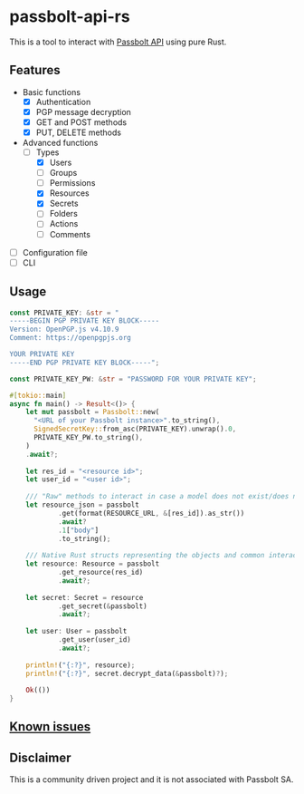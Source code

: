 # passbolt-api-rs

This is a tool to interact with [Passbolt API](https://help.passbolt.com/api) using pure Rust.

## Features
* Basic functions
  * [X] Authentication
  * [X] PGP message decryption
  * [X] GET and POST methods
  * [X] PUT, DELETE methods
* Advanced functions
  * [ ] Types
    * [X] Users
    * [ ] Groups
    * [ ] Permissions
    * [X] Resources
    * [X] Secrets
    * [ ] Folders
    * [ ] Actions
    * [ ] Comments
* [ ] Configuration file
* [ ] CLI

## Usage
```rust
const PRIVATE_KEY: &str = "
-----BEGIN PGP PRIVATE KEY BLOCK-----
Version: OpenPGP.js v4.10.9
Comment: https://openpgpjs.org

YOUR PRIVATE KEY
-----END PGP PRIVATE KEY BLOCK-----";

const PRIVATE_KEY_PW: &str = "PASSWORD FOR YOUR PRIVATE KEY";

#[tokio::main]
async fn main() -> Result<()> {
    let mut passbolt = Passbolt::new(
      "<URL of your Passbolt instance>".to_string(),
      SignedSecretKey::from_asc(PRIVATE_KEY).unwrap().0,
      PRIVATE_KEY_PW.to_string(),
    )
    .await?;
  
    let res_id = "<resource id>";
    let user_id = "<user id>";
  
    /// "Raw" methods to interact in case a model does not exist/does not support wanted functionality
    let resource_json = passbolt
            .get(format(RESOURCE_URL, &[res_id]).as_str())
            .await?
            .1["body"]
            .to_string();
  
    /// Native Rust structs representing the objects and common interaction with them
    let resource: Resource = passbolt
            .get_resource(res_id)
            .await?;
  
    let secret: Secret = resource
            .get_secret(&passbolt)
            .await?;
  
    let user: User = passbolt
            .get_user(user_id)
            .await?;
  
    println!("{:?}", resource);
    println!("{:?}", secret.decrypt_data(&passbolt)?);
  
    Ok(())
}
```
## [Known issues](https://github.com/M0dEx/passbolt-api-rs/issues)

## Disclaimer
This is a community driven project and it is not associated with Passbolt SA.
